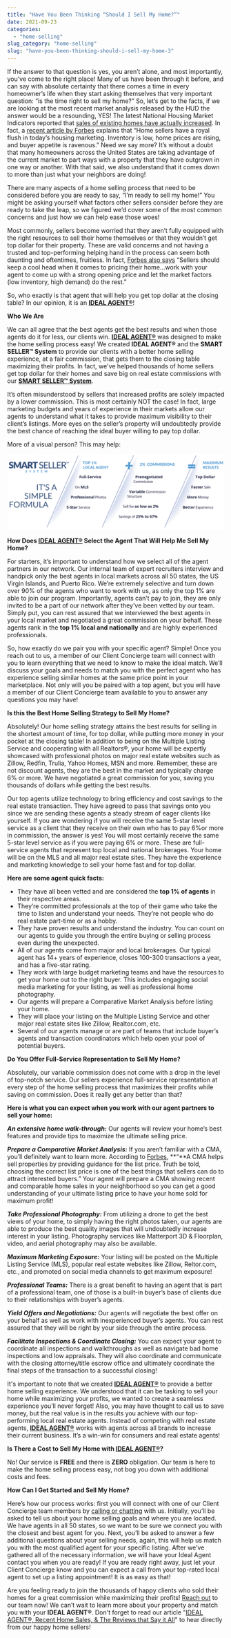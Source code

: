 ```yaml
---
title: "Have You Been Thinking “Should I Sell My Home?”"
date: 2021-09-23
categories: 
  - "home-selling"
slug_category: "home-selling"
slug: "have-you-been-thinking-should-i-sell-my-home-3"
---
```


If the answer to that question is yes, you aren’t alone, and most importantly, you’ve come to the right place! Many of us have been through it before, and can say with absolute certainty that there comes a time in every homeowner’s life when they start asking themselves that very important question: “is the time right to sell my home?” So, let’s get to the facts, if we are looking at the most recent market analysis released by the HUD the answer would be a resounding, YES! The latest National Housing Market Indicators reported that [sales of existing homes have actually increased](https://www.huduser.gov/portal/sites/default/files/pdf/Housing-Market-Indicators-Report-July-2021.pdf). In fact, a [recent article by Forbes](https://www.forbes.com/advisor/mortgages/how-to-get-the-most-when-selling-in-todays-hot-real-estate-market/) explains that “Home sellers have a royal flush in today’s housing marketing. Inventory is low, home prices are rising, and buyer appetite is ravenous.” Need we say more? It’s without a doubt that many homeowners across the United States are taking advantage of the current market to part ways with a property that they have outgrown in one way or another. With that said, we also understand that it comes down to more than just what your neighbors are doing! 

There are many aspects of a home selling process that need to be considered before you are ready to say, “I’m ready to sell my home!” You might be asking yourself what factors other sellers consider before they are ready to take the leap, so we figured we’d cover some of the most common concerns and just how we can help ease those woes! 

Most commonly, sellers become worried that they aren’t fully equipped with the right resources to sell their home themselves or that they wouldn’t get top dollar for their property. These are valid concerns and not having a trusted and top-performing helping hand in the process can seem both daunting and oftentimes, fruitless. In fact, [Forbes also says](https://www.forbes.com/advisor/mortgages/how-to-get-the-most-when-selling-in-todays-hot-real-estate-market/) “Sellers should keep a cool head when it comes to pricing their home…work with your agent to come up with a strong opening price and let the market factors (low inventory, high demand) do the rest.” 

So, who exactly is that agent that will help you get top dollar at the closing table? In our opinion, it is an **[IDEAL AGENT®](https://idealagent.com/)**! 

**Who We Are**

We can all agree that the best agents get the best results and when those agents do it for less, our clients win. **[IDEAL AGENT®](https://idealagent.com/)** was designed to make the home selling process easy! We created **IDEAL AGENT®** and the **SMART SELLER™ System** to provide our clients with a better home selling experience, at a fair commission, that gets them to the closing table maximizing their profits. In fact, we've helped thousands of home sellers get top dollar for their homes and save big on real estate commissions with our [**SMART SELLER™ System**](https://idealagent.com/). 

It’s often misunderstood by sellers that increased profits are solely impacted by a lower commission. This is most certainly NOT the case! In fact, large marketing budgets and years of experience in their markets allow our agents to understand what it takes to provide maximum visibility to their client’s listings. More eyes on the seller’s property will undoubtedly provide the best chance of reaching the ideal buyer willing to pay top dollar. 

More of a visual person? This may help:

![](../images/posts/smart-seller-graphic-lg-1-1024x356.png)

**How Does [IDEAL AGENT®](https://idealagent.com/) Select the Agent That Will Help Me Sell My Home?** 

For starters, it’s important to understand how we select all of the agent partners in our network. Our internal team of expert recruiters interview and handpick only the best agents in local markets across all 50 states, the US Virgin Islands, and Puerto Rico. We’re extremely selective and turn down over 90% of the agents who want to work with us, as only the top 1% are able to join our program. Importantly, agents can’t pay to join, they are only invited to be a part of our network after they’ve been vetted by our team. Simply put, you can rest assured that we interviewed the best agents in your local market and negotiated a great commission on your behalf. These agents rank in the **top 1% local and nationally** and are highly experienced professionals.

So, how exactly do we pair you with your specific agent? Simple! Once you reach out to us, a member of our Client Concierge team will connect with you to learn everything that we need to know to make the ideal match. We’ll discuss your goals and needs to match you with the perfect agent who has experience selling similar homes at the same price point in your marketplace. Not only will you be paired with a top agent, but you will have a member of our Client Concierge team available to you to answer any questions you may have!  

**Is this the Best Home Selling Strategy to Sell My Home?** 

Absolutely! Our home selling strategy attains the best results for selling in the shortest amount of time, for top dollar, while putting more money in your pocket at the closing table! In addition to being on the Multiple Listing Service and cooperating with all Realtors®, your home will be expertly showcased with professional photos on major real estate websites such as Zillow, Redfin, Trulia, Yahoo Homes, MSN and more. Remember, these are not discount agents, they are the best in the market and typically charge 6% or more. We have negotiated a great commission for you, saving you thousands of dollars while getting the best results.

Our top agents utilize technology to bring efficiency and cost savings to the real estate transaction. They have agreed to pass that savings onto you since we are sending these agents a steady stream of eager clients like yourself. If you are wondering if you will receive the same 5-star level service as a client that they receive on their own who has to pay 6%or more in commission, the answer is yes! You will most certainly receive the same 5-star level service as if you were paying 6% or more. These are full-service agents that represent top local and national brokerages. Your home will be on the MLS and all major real estate sites. They have the experience and marketing knowledge to sell your home fast and for top dollar.

**Here are some agent quick facts:**

- They have all been vetted and are considered the **top 1% of agents** in their respective areas.
- They’re committed professionals at the top of their game who take the time to listen and understand your needs. They’re not people who do real estate part-time or as a hobby.
- They have proven results and understand the industry. You can count on our agents to guide you through the entire buying or selling process even during the unexpected.
- All of our agents come from major and local brokerages. Our typical agent has 14+ years of experience, closes 100-300 transactions a year, and has a five-star rating.
- They work with large budget marketing teams and have the resources to get your home out to the right buyer. This includes engaging social media marketing for your listing, as well as professional home photography.
- Our agents will prepare a Comparative Market Analysis before listing your home.
- They will place your listing on the Multiple Listing Service and other major real estate sites like Zillow, Realtor.com, etc.
- Several of our agents manage or are part of teams that include buyer’s agents and transaction coordinators which help open your pool of potential buyers.

**Do You Offer Full-Service Representation to Sell My Home?**

Absolutely, our variable commission does not come with a drop in the level of top-notch service. Our sellers experience full-service representation at every step of the home selling process that maximizes their profits while saving on commission. Does it really get any better than that?

**Here is what you can expect when you work with our agent partners to sell your home:**

**_An extensive home walk-through:_** Our agents will review your home’s best features and provide tips to maximize the ultimate selling price. 

**_Prepare a Comparative Market Analysis:_** If you aren’t familiar with a CMA, you’ll definitely want to learn more. According to [Forbes](https://www.forbes.com/sites/taramastroeni/2019/12/19/what-is-a-comparative-market-analysis-and-how-you-can-use-one-to-help-sell-your-home/?sh=3ecaea5a118f), **“**A CMA helps sell properties by providing guidance for the list price. Truth be told, choosing the correct list price is one of the best things that sellers can do to attract interested buyers.” Your agent will prepare a CMA showing recent and comparable home sales in your neighborhood so you can get a good understanding of your ultimate listing price to have your home sold for maximum profit! 

**_Take Professional Photography:_** From utilizing a drone to get the best views of your home, to simply having the right photos taken, our agents are able to produce the best quality images that will undoubtedly increase interest in your listing. Photography services like Matterport 3D & Floorplan, video, and aerial photography may also be available. 

**_Maximum Marketing Exposure:_** Your listing will be posted on the Multiple Listing Service (MLS), popular real estate websites like Zillow, Reltor.com, etc., and promoted on social media channels to get maximum exposure! 

**_Professional Teams:_** There is a great benefit to having an agent that is part of a professional team, one of those is a built-in buyer’s base of clients due to their relationships with buyer’s agents. 

**_Yield Offers and Negotiations:_** Our agents will negotiate the best offer on your behalf as well as work with inexperienced buyer’s agents. You can rest assured that they will be right by your side through the entire process. 

**_Facilitate Inspections & Coordinate Closing:_** You can expect your agent to coordinate all inspections and walkthroughs as well as navigate bad home inspections and low appraisals. They will also coordinate and communicate with the closing attorney/title escrow office and ultimately coordinate the final steps of the transaction to a successful closing!

It's important to note that we created **[IDEAL AGENT®](https://idealagent.com/)** to provide a better home selling experience. We understood that it can be tasking to sell your home while maximizing your profits, we wanted to create a seamless experience you’ll never forget! Also, you may have thought to call us to save money, but the real value is in the results you achieve with our top-performing local real estate agents. Instead of competing with real estate agents, **[IDEAL AGENT®](https://idealagent.com/)** works with agents across all brands to increase their current business. It’s a win-win for consumers and real estate agents!

**Is There a Cost to Sell My Home with [IDEAL AGENT®](https://idealagent.com/)?**

No! Our service is **FREE** and there is **ZERO** obligation. Our team is here to make the home selling process easy, not bog you down with additional costs and fees. 

**How Can I Get Started and Sell My Home?** 

Here’s how our process works: first you will connect with one of our Client Concierge team members by [calling or chatting](https://idealagent.com/) with us. Initially, you’ll be asked to tell us about your home selling goals and where you are located. We have agents in all 50 states, so we want to be sure we connect you with the closest and best agent for you. Next, you’ll be asked to answer a few additional questions about your selling needs, again, this will help us match you with the most qualified agent for your specific listing. After we’ve gathered all of the necessary information, we will have your Ideal Agent contact you when you are ready! If you are ready right away, just let your Client Concierge know and you can expect a call from your top-rated local agent to set up a listing appointment! It is as easy as that! 

Are you feeling ready to join the thousands of happy clients who sold their homes for a great commission while maximizing their profits! [Reach out](https://signup.idealagent.com/) to our team now! We can’t wait to learn more about your property and match you with your **IDEAL AGENT®**. Don't forget to read our article "[IDEAL AGENT®, Recent Home Sales, & The Reviews that Say it All](https://blog.idealagent.com/things-to-consider-before-selling-your-home/)" to hear directly from our happy home sellers!

